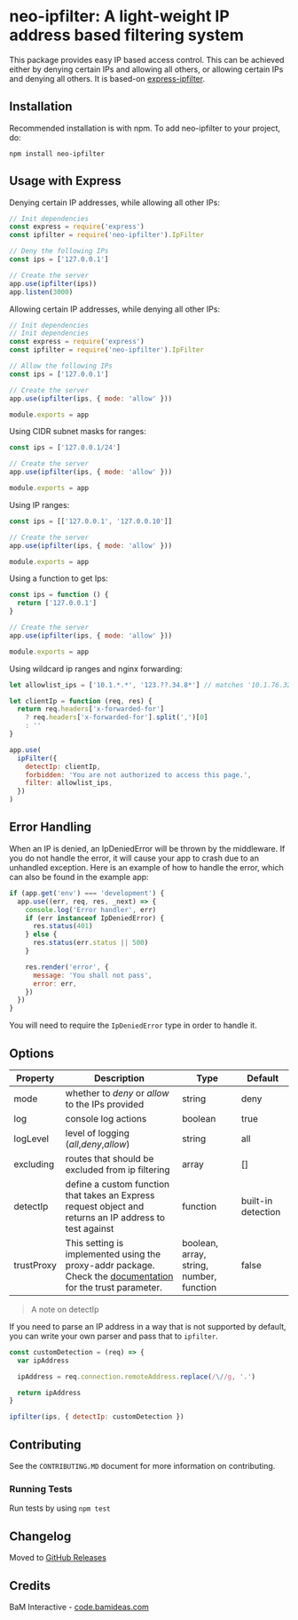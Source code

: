 # neo-ipfilter: A light-weight IP address based filtering system

This package provides easy IP based access control. This can be achieved either by denying certain IPs and allowing all others, or allowing certain IPs and denying all others. It is based-on [express-ipfilter](https://github.com/jetersen/express-ipfilter).

## Installation

Recommended installation is with npm. To add neo-ipfilter to your project, do:

    npm install neo-ipfilter

## Usage with Express

Denying certain IP addresses, while allowing all other IPs:

```javascript
// Init dependencies
const express = require('express')
const ipfilter = require('neo-ipfilter').IpFilter

// Deny the following IPs
const ips = ['127.0.0.1']

// Create the server
app.use(ipfilter(ips))
app.listen(3000)
```

Allowing certain IP addresses, while denying all other IPs:

```javascript
// Init dependencies
// Init dependencies
const express = require('express')
const ipfilter = require('neo-ipfilter').IpFilter

// Allow the following IPs
const ips = ['127.0.0.1']

// Create the server
app.use(ipfilter(ips, { mode: 'allow' }))

module.exports = app
```

Using CIDR subnet masks for ranges:

```javascript
const ips = ['127.0.0.1/24']

// Create the server
app.use(ipfilter(ips, { mode: 'allow' }))

module.exports = app
```

Using IP ranges:

```javascript
const ips = [['127.0.0.1', '127.0.0.10']]

// Create the server
app.use(ipfilter(ips, { mode: 'allow' }))

module.exports = app
```

Using a function to get Ips:

```javascript
const ips = function () {
  return ['127.0.0.1']
}

// Create the server
app.use(ipfilter(ips, { mode: 'allow' }))

module.exports = app
```

Using wildcard ip ranges and nginx forwarding:

```javascript
let allowlist_ips = ['10.1.*.*', '123.??.34.8*'] // matches '10.1.76.32' and '123.77.34.89'

let clientIp = function (req, res) {
  return req.headers['x-forwarded-for']
    ? req.headers['x-forwarded-for'].split(',')[0]
    : ''
}

app.use(
  ipFilter({
    detectIp: clientIp,
    forbidden: 'You are not authorized to access this page.',
    filter: allowlist_ips,
  })
)
```

## Error Handling

When an IP is denied, an IpDeniedError will be thrown by the middleware. If you do not handle the error, it will cause your app to crash due to an unhandled exception. Here is an example of how to handle the error, which can also be found in the example app:

```javascript
if (app.get('env') === 'development') {
  app.use((err, req, res, _next) => {
    console.log('Error handler', err)
    if (err instanceof IpDeniedError) {
      res.status(401)
    } else {
      res.status(err.status || 500)
    }

    res.render('error', {
      message: 'You shall not pass',
      error: err,
    })
  })
}
```

You will need to require the `IpDeniedError` type in order to handle it.

## Options

| Property   | Description                                                                                                                                            | Type                                     | Default            |
| ---------- | ------------------------------------------------------------------------------------------------------------------------------------------------------ | ---------------------------------------- | ------------------ |
| mode       | whether to _deny_ or _allow_ to the IPs provided                                                                                                       | string                                   | deny               |
| log        | console log actions                                                                                                                                    | boolean                                  | true               |
| logLevel   | level of logging (_all_,_deny_,_allow_)                                                                                                                | string                                   | all                |
| excluding  | routes that should be excluded from ip filtering                                                                                                       | array                                    | []                 |
| detectIp   | define a custom function that takes an Express request object and returns an IP address to test against                                                | function                                 | built-in detection |
| trustProxy | This setting is implemented using the proxy-addr package. Check the [documentation](https://www.npmjs.com/package/proxy-addr) for the trust parameter. | boolean, array, string, number, function | false              |

> A note on detectIp

If you need to parse an IP address in a way that is not supported by default, you can write your own parser and pass that to `ipfilter`.

```javascript
const customDetection = (req) => {
  var ipAddress

  ipAddress = req.connection.remoteAddress.replace(/\//g, '.')

  return ipAddress
}

ipfilter(ips, { detectIp: customDetection })
```

## Contributing

See the `CONTRIBUTING.MD` document for more information on contributing.

### Running Tests

Run tests by using `npm test`

## Changelog

Moved to [GitHub Releases](https://github.com/casz/express-ipfilter/releases)

## Credits

BaM Interactive - [code.bamideas.com](http://code.bamideas.com)
